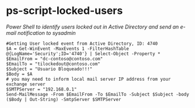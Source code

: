 # ps-script-locked-users
_Power Shell to identify users locked out in Active Directory and send an e-mail notification to sysadmin_

```
#Getting User locked event from Active Directory, ID: 4740
$A = Get-WinEvent -MaxEvents 1 -FilterHashTable @{LogName='Security';ID='4740'} | Select-Object -Property *
$EmailFrom = "dc-contoso@contoso.com"
$EmailTo = "tilockedout@contoso.com"
$Subject = "Usuario Bloqueado!!!"
$Body = $A 
# you may need to inform local mail server IP address from your exchange server
$SMTPServer = "192.168.0.1"
Send-MailMessage -From $EmailFrom -To $EmailTo -Subject $Subject -body ($Body | Out-String) -SmtpServer $SMTPServer
``` 
